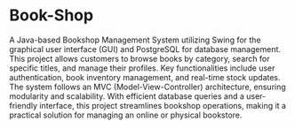 # Book-Shop

A Java-based Bookshop Management System utilizing Swing for the graphical user interface (GUI) and PostgreSQL for database management. This project allows customers to browse books by category, search for specific titles, and manage their profiles. Key functionalities include user authentication, book inventory management, and real-time stock updates. The system follows an MVC (Model-View-Controller) architecture, ensuring modularity and scalability. With efficient database queries and a user-friendly interface, this project streamlines bookshop operations, making it a practical solution for managing an online or physical bookstore.
